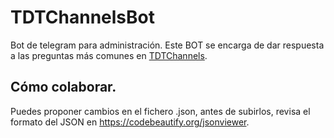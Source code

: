 # TDTChannelsBot
Bot de telegram para administración. Este BOT se encarga de dar respuesta a las preguntas más comunes en [TDTChannels](https://github.com/pacoDevelop/TDTChannelsBot/blob/master/data.json).

## Cómo colaborar.

Puedes proponer cambios en el fichero .json, antes de subirlos, revisa el formato del JSON en https://codebeautify.org/jsonviewer.
